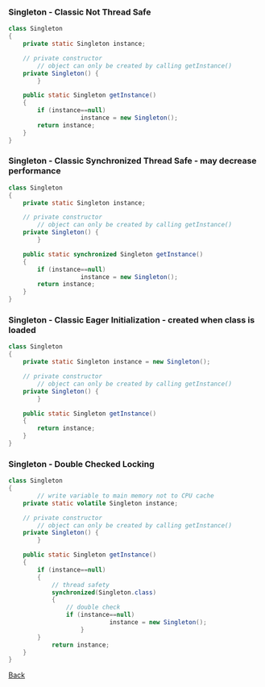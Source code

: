 ### Singleton - Classic Not Thread Safe
```java
class Singleton 
{ 
	private static Singleton instance; 

	// private constructor
        // object can only be created by calling getInstance()
	private Singleton() {
        } 

	public static Singleton getInstance() 
	{ 
		if (instance==null) 
                    instance = new Singleton(); 
		return instance; 
	} 
}
```
### Singleton - Classic Synchronized Thread Safe - may decrease performance
```java
class Singleton 
{ 
	private static Singleton instance; 

	// private constructor
        // object can only be created by calling getInstance()
	private Singleton() {
        } 

	public static synchronized Singleton getInstance() 
	{ 
		if (instance==null) 
                    instance = new Singleton(); 
		return instance; 
	} 
}
```
### Singleton - Classic Eager Initialization - created when class is loaded
```java
class Singleton 
{ 
	private static Singleton instance = new Singleton(); 

	// private constructor
        // object can only be created by calling getInstance()
	private Singleton() {
        } 

	public static Singleton getInstance() 
	{
		return instance; 
	} 
}
```
### Singleton - Double Checked Locking
```java
class Singleton 
{ 
        // write variable to main memory not to CPU cache
	private static volatile Singleton instance; 

	// private constructor
        // object can only be created by calling getInstance()
	private Singleton() {
        } 

	public static Singleton getInstance() 
	{
		if (instance==null)
		{
		    // thread safety
		    synchronized(Singleton.class) 
		    {
		    	// double check
		    	if (instance==null)
                            instance = new Singleton();
                    }
		}
	        return instance;
	} 
}
```
[Back](../design-patterns/README.md)
